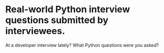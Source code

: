 # Real-world Python interview questions submitted by interviewees.

At a developer interview lately? What Python questions were you asked? 
